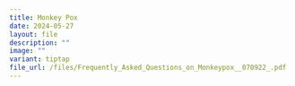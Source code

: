 ```yaml
---
title: Monkey Pox
date: 2024-05-27
layout: file
description: ""
image: ""
variant: tiptap
file_url: /files/Frequently_Asked_Questions_on_Monkeypox__070922_.pdf
---
```

